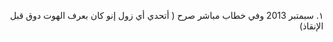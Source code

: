<div dir="rtl">

١. سبمتبر 2013 وفي خطاب مباشر صرح ( أتحدي أي زول إنو كان بعرف الهوت دوق قبل الإنقاذ)



</div>

